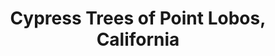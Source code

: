 ---
id: 39
title: Cypress Trees of Point Lobos, California
image:
    filename: 1887-cypress-trees-of-point-lobos-california.jpg
    caption: Public domain image from the Clark Art Institute.
    missing_text: 
year: "1887"
size:
    dimensions: 27.3 x 37.5 cm
    source: Clark Art Institute
    source_url: https://www.clarkart.edu/ArtPiece/Detail/Cypress-Trees-of-Point-Lobos,-California
signed: In the plate, lower left, "Saml Colman"
publications: []
drawings: []
museums: 
    -   name: Clark Art Institute
        url: https://www.clarkart.edu/ArtPiece/Detail/Cypress-Trees-of-Point-Lobos,-California
    -   name: Rhode Island School of Design Museum
        url: https://risdmuseum.org/art-design/collection/untitled-cypress-trees-point-lobos-california-20119638
    -   name: Portland Museum of Art
        url: https://collections.portlandmuseum.org/objects-1/info/3219
complete: False
---